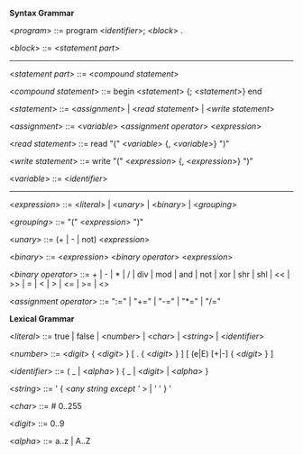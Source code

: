 **Syntax Grammar**

<*program*> ::= program <*identifier*>; <*block*> .

<*block*> ::= <*statement part*>

---

<*statement part*> ::= <*compound statement*>

<*compound statement*> ::= begin <*statement*> {; <*statement*>} end

<*statement*> ::= <*assignment*> | <*read statement*> | <*write statement*>

<*assignment*> ::= <*variable*> <*assignment operator*> <*expression*>

<*read statement*> ::= read "(" <*variable*> {, <*variable*>} ")"

<*write statement*> ::= write "(" <*expression*> {, <*expression*>} ")"

<*variable*> ::= <*identifier*>

---

<*expression*> ::= <*literal*> | <*unary*> | <*binary*> | <*grouping*>

<*grouping*> ::= "(" <*expression*> ")"

<*unary*> ::= (+ | - | not) <*expression*>

<*binary*> ::= <*expression*> <*binary operator*> <*expression*>

<*binary operator*> ::= + | - | * | / | div | mod | and | not | xor | shr | shl | << | >> | = | < | > | <= | >= | <>

<*assignment operator*> ::= ":=" | "+=" | "-=" | "*=" | "/="

**Lexical Grammar**

<*literal*> ::= true | false | <*number*> | <*char*> | <*string*> | <*identifier*>

<*number*> ::= <*digit*> { <*digit*> } [ . { <*digit*> } ] [ (e|E) [+|-] { <*digit*> } ]

<*identifier*> ::= ( _ | <*alpha*> ) { _ | <*digit*> | <*alpha*> }

<*string*> ::= ' { <*any string except '* > | ' ' } '

<*char*> ::= # 0..255

<*digit*> ::= 0..9

<*alpha*> ::= a..z | A..Z
